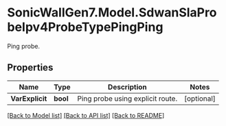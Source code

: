 # SonicWallGen7.Model.SdwanSlaProbeIpv4ProbeTypePingPing
Ping probe.

## Properties

Name | Type | Description | Notes
------------ | ------------- | ------------- | -------------
**VarExplicit** | **bool** | Ping probe using explicit route. | [optional] 

[[Back to Model list]](../README.md#documentation-for-models) [[Back to API list]](../README.md#documentation-for-api-endpoints) [[Back to README]](../README.md)

